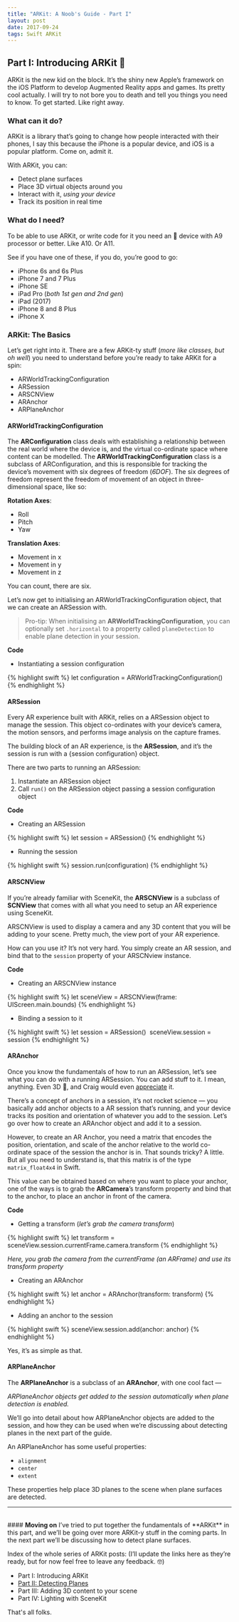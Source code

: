 ```yaml
---
title: "ARKit: A Noob's Guide - Part I"
layout: post
date: 2017-09-24
tags: Swift ARKit
---
```

## Part I: Introducing ARKit 🔮
ARKit is the new kid on the block. It’s the shiny new Apple’s framework on the iOS Platform to develop Augmented Reality apps and games. Its pretty cool actually. I will try to not bore you to death and tell you things you need to  know. 
To get started.
Like right away.

### What can it do?
ARKit is a library that’s going to change how people interacted with their phones, I say this because the iPhone is a popular device, and iOS is a popular platform. 
Come on, admit it.

With ARKit, you can:

- Detect plane surfaces
- Place 3D virtual objects around you
- Interact with it, _using your device_
- Track its position in real time

### What do I need?
To be able to use ARKit, or write code for it you need an  device with A9 processor or better. Like A10. Or A11.

See if you have one of these, if you do, you’re good to go:
- iPhone 6s and 6s Plus
- iPhone 7 and 7 Plus
- iPhone SE
- iPad Pro (_both 1st gen and 2nd gen_)
- iPad (2017)
- iPhone 8 and 8 Plus
- iPhone X

### ARKit: The Basics
Let’s get right into it. There are a few ARKit-ty stuff (_more like classes, but oh well_) you need to understand before you’re ready to take ARKit for a spin:

- ARWorldTrackingConfiguration
- ARSession
- ARSCNView
- ARAnchor
- ARPlaneAnchor

#### <b>ARWorldTrackingConfiguration</b>

The **ARConfiguration** class  deals with establishing a relationship between the real world where the device is, and the virtual co-ordinate space where content can be modelled. The **ARWorldTrackingConfiguration** class is a subclass of ARConfiguration, and this is responsible for tracking the device’s movement with six degrees of freedom (_6DOF_). 
The six degrees of freedom represent the freedom of movement of an object in three-dimensional space, like so:

**Rotation Axes**:
- Roll
- Pitch
- Yaw

**Translation Axes**:
- Movement in x
- Movement in y
- Movement in z

You can count, there are six.

Let’s now get to initialising an ARWorldTrackingConfiguration object, that we can create an ARSession with.

> Pro-tip: When initialising an **ARWorldTrackingConfiguration**, you can optionally set `.horizontal` to a property called `planeDetection` to enable plane detection in your session.

**Code**
- Instantiating a session configuration

{% highlight swift %}
let configuration = ARWorldTrackingConfiguration()
{% endhighlight %}

#### <b>ARSession</b>
Every AR experience built with ARKit, relies on a ARSession object to manage the session. This object co-ordinates with your device’s camera, the motion sensors, and performs image analysis on the capture frames.

The building block of an AR experience, is the **ARSession**, and it’s the session is run with a {session configuration} object.

There are two parts to running an ARSession:
1. Instantiate an ARSession object
2. Call `run()` on the ARSession object passing a session configuration object

**Code**
 - Creating an ARSession

{% highlight swift %}
let session = ARSession()
{% endhighlight %}

- Running the session

{% highlight swift %}
session.run(configuration)
{% endhighlight %}

#### <b>ARSCNView</b>
If you’re already familiar with SceneKit, the **ARSCNView** is a subclass of **SCNView** that comes with all what you need to setup an AR experience using SceneKit.

ARSCNView is used to display a camera and any 3D content that you will be adding to your scene. Pretty much, the view port of your AR experience.

How can you use it? It’s not very hard. You simply create an AR session, and bind that to the `session` property of your ARSCNview instance.

**Code**
- Creating an ARSCNView instance

{% highlight swift %}
let sceneView = ARSCNView(frame: UIScreen.main.bounds)
{% endhighlight %}

- Binding a session to it

{% highlight swift %}
let session = ARSession() 
sceneView.session = session
{% endhighlight %}

#### <b>ARAnchor</b>
Once you know the fundamentals of how to run an ARSession, let’s see what you can do with a running ARSession. You can add stuff to it. I mean, anything. Even 3D 💩, and Craig would even [appreciate](https://youtu.be/ap8NuYWmFh0?t=2m6s) it.

There’s a concept of anchors in a session, it’s not rocket science — you basically add anchor objects to a AR session that’s running, and your device tracks its position and orientation of whatever you add to the session. Let’s go over how to create an ARAnchor object and add it to a session.

However, to create an AR Anchor, you need a matrix that encodes the position, orientation, and scale of the anchor relative to the world co-ordinate space of the session the anchor is in. That sounds tricky? A little. But all you need to understand is, that this matrix is of the type `matrix_float4x4` in Swift. 

This value can be obtained based on where you want to place your anchor, one of the ways is to grab the **ARCamera**’s transform property and bind that to the anchor, to place an anchor in front of the camera.

**Code**
- Getting a transform (_let’s grab the camera transform_)

{% highlight swift %}
let transform = sceneView.session.currentFrame.camera.transform
{% endhighlight %}

_Here, you grab the camera from the currentFrame (an ARFrame) and use its transform property_

- Creating an ARAnchor

{% highlight swift %}
let anchor = ARAnchor(transform: transform)
{% endhighlight %}

- Adding an anchor to the session

{% highlight swift %}
sceneView.session.add(anchor: anchor)
{% endhighlight %}

Yes, it’s as simple as that.
	
#### <b>ARPlaneAnchor</b>
The **ARPlaneAnchor** is a subclass of an **ARAnchor**, with one cool fact — 

_ARPlaneAnchor objects get added to the session automatically when plane detection is enabled._

We’ll go into detail about how ARPlaneAnchor objects are added to the session, and how they can be used when we’re discussing about detecting planes in the next part of the guide.

An ARPlaneAnchor has some useful properties:
- `alignment`
- `center`
- `extent`

These properties help place 3D planes to the scene when plane surfaces are detected.

----
<br>
#### <b>Moving on</b>
I’ve tried to put together the fundamentals of **ARKit** in this part, and we’ll be going over more ARKit-y stuff in the coming parts. In the next part we’ll be discussing how to detect plane surfaces.

Index of the whole series of ARKit posts:
(I’ll update the links here as they’re ready, but for now feel free to leave any feedback. 🤓)
- Part I: Introducing ARKit
- [Part II: Detecting Planes](../posts/arkit-a-noobs-guide-part-two)
- Part III: Adding 3D content to your scene
- Part IV: Lighting with SceneKit

That's all folks.
